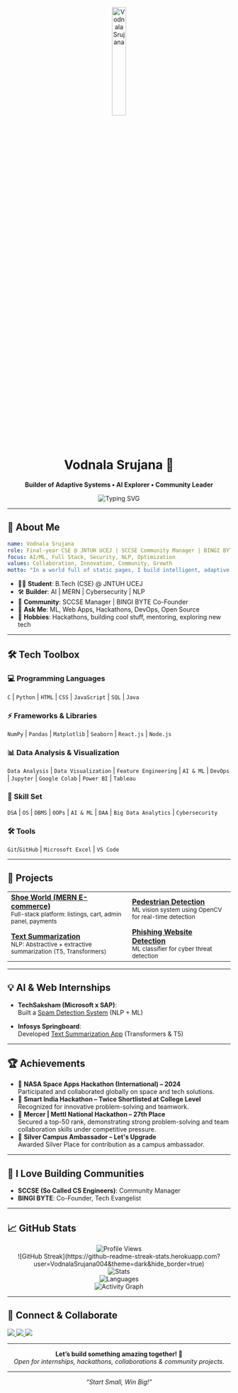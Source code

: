 <!-- Banner -->
<p align="center">
  <img src="https://media.licdn.com/dms/image/v2/D5603AQEu2IJ24BNxsw/profile-displayphoto-shrink_400_400/profile-displayphoto-shrink_400_400/0/1719803922093?e=1759363200&v=beta&t=TN-AHNDxVFnTTwnxO8kwqq0UOfQXTVSPM2xJqmQPTXk" alt="Vodnala Srujana" width="25%">
</p>

<h1 align="center">Vodnala Srujana 🚀</h1>
<p align="center">
  <b>Builder of Adaptive Systems • AI Explorer • Community Leader</b>
</p>
<p align="center">
  <img src="https://readme-typing-svg.herokuapp.com?font=Fira+Code&weight=600&size=22&duration=2500&pause=700&color=FFA500&center=true&vCenter=true&width=650&lines=Turning+Ideas+Into+Impactful+Code;AI+%7C+Web+%7C+Cybersecurity+%7C+Community;Always+Learning+%E2%9C%A8;Let%27s+Collaborate%21+🤝" alt="Typing SVG">
</p>

---

## 🌟 About Me

```yaml
name: Vodnala Srujana
role: Final-year CSE @ JNTUH UCEJ | SCCSE Community Manager | BINGI BYTE Co-Founder
focus: AI/ML, Full Stack, Security, NLP, Optimization
values: Collaboration, Innovation, Community, Growth
motto: "In a world full of static pages, I build intelligent, adaptive systems."
```

- 🧑‍🎓 **Student**: B.Tech (CSE) @ JNTUH UCEJ  
- 🛠 **Builder**: AI | MERN | Cybersecurity | NLP  
- 🚀 **Community**: SCCSE Manager | BINGI BYTE Co-Founder  
- 💬 **Ask Me**: ML, Web Apps, Hackathons, DevOps, Open Source  
- 🧩 **Hobbies**: Hackathons, building cool stuff, mentoring, exploring new tech

---

## 🛠️ Tech Toolbox

### 💻 Programming Languages
`C` | `Python` | `HTML` | `CSS` | `JavaScript` | `SQL` | `Java`

### ⚡ Frameworks & Libraries
`NumPy` | `Pandas` | `Matplotlib` | `Seaborn` | `React.js` | `Node.js`

### 📊 Data Analysis & Visualization
`Data Analysis` | `Data Visualization` | `Feature Engineering` | `AI & ML` | `DevOps` | `Jupyter` | `Google Colab` | `Power BI` | `Tableau`

### 🧠 Skill Set
`DSA` | `OS` | `DBMS` | `OOPs` | `AI & ML` | `DAA` | `Big Data Analytics` | `Cybersecurity`

### 🛠️ Tools
`Git`/`GitHub` | `Microsoft Excel` | `VS Code`

---

## 🚀 Projects

<table>
  <tr>
    <td>
      <b><a href="https://shoe-world-client.vercel.app/">Shoe World (MERN E-commerce)</a></b><br>
      <sub>Full-stack platform: listings, cart, admin panel, payments</sub>
    </td>
    <td>
      <b><a href="https://github.com/VodnalaSrujana004/Pedestrian-Detection-RRP">Pedestrian Detection</a></b><br>
      <sub>ML vision system using OpenCV for real-time detection</sub>
    </td>
  </tr>
  <tr>
    <td>
      <b><a href="https://github.com/VodnalaSrujana004/Text_Summarization_infosys">Text Summarization</a></b><br>
      <sub>NLP: Abstractive + extractive summarization (T5, Transformers)</sub>
    </td>
    <td>
      <b><a href="https://github.com/VodnalaSrujana004/phishing-website-detection-content-based">Phishing Website Detection</a></b><br>
      <sub>ML classifier for cyber threat detection</sub>
    </td>
  </tr>
</table>

---

## 💡 AI & Web Internships

- **TechSaksham (Microsoft x SAP)**:  
  Built a [Spam Detection System](https://vodnalasrujana004-spam-detect-nlp-spamdetector-ymifus.streamlit.app/) (NLP + ML)

- **Infosys Springboard**:  
  Developed [Text Summarization App](https://prabhjotschugh-text-summarization.onrender.com/) (Transformers & T5)

---

## 🏆 Achievements

- 🚀 **NASA Space Apps Hackathon (International) – 2024**  
  Participated and collaborated globally on space and tech solutions.
- 🥈 **Smart India Hackathon – Twice Shortlisted at College Level**  
  Recognized for innovative problem-solving and teamwork.
- 🥉 **Mercer | Mettl National Hackathon – 27th Place**  
  Secured a top-50 rank, demonstrating strong problem-solving and team collaboration skills under competitive pressure.
- 🥈 **Silver Campus Ambassador – Let's Upgrade**  
  Awarded Silver Place for contribution as a campus ambassador.

---

## 👥 I Love Building Communities

- **SCCSE (So Called CS Engineers)**: Community Manager  
- **BINGI BYTE**: Co-Founder, Tech Evangelist  

---

## 📈 GitHub Stats

<p align="center">
  <img src="https://komarev.com/ghpvc/?username=VodnalaSrujana004&label=Profile%20views&color=ffa500&style=flat" alt="Profile Views" />
  <br/>
  ![GitHub Streak](https://github-readme-streak-stats.herokuapp.com?user=VodnalaSrujana004&theme=dark&hide_border=true)
  <br/>
  <img src="https://github-readme-stats.vercel.app/api?username=VodnalaSrujana004&show_icons=true&theme=orange&hide_border=true" alt="Stats" />
  <br/>
  <img src="https://github-readme-stats.vercel.app/api/top-langs/?username=VodnalaSrujana004&layout=compact&theme=orange&hide_border=true" alt="Languages" />
  <br/>
  <img src="https://github-readme-activity-graph.vercel.app/graph?username=VodnalaSrujana004&theme=gruvbox&hide_border=true" alt="Activity Graph"/>
</p>


---

## 🤝 Connect & Collaborate

<p align="left">
  <a href="https://www.linkedin.com/in/vodnala-srujana-272a06278/" target="_blank">
    <img src="https://img.shields.io/badge/LinkedIn-0A66C2?style=for-the-badge&logo=linkedin&logoColor=white">
  </a>
  <a href="https://github.com/VodnalaSrujana004" target="_blank">
    <img src="https://img.shields.io/badge/GitHub-171515?style=for-the-badge&logo=github&logoColor=white">
  </a>
  <a href="mailto:vodnalasrujana29@gmail.com" target="_blank">
    <img src="https://img.shields.io/badge/Gmail-D14836?style=for-the-badge&logo=gmail&logoColor=white">
  </a>
</p>

---

<p align="center">
  <b>Let’s build something amazing together! 👾</b><br>
  <i>Open for internships, hackathons, collaborations & community projects.</i>
</p>

---

<p align="center"><i>
  “Start Small, Win Big!”
</i></p>

<!---
VodnalaSrujana004/VodnalaSrujana004 is a ✨ special ✨ repository because its `README.md` (this file) appears on your GitHub profile.
You can click the Preview link to take a look at your changes.
--->
